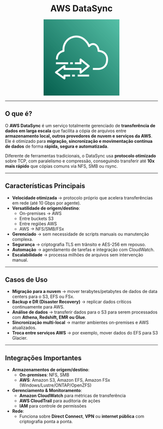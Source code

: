 <h1 align="center"> AWS DataSync </h1>

<div align="center">
    <img width="250px" src="../../../assets/aws-services/migration/data-sync.png" alt="AWS DataSync">
</div>

---

## O que é?

O **AWS DataSync** é um serviço totalmente gerenciado de **transferência de dados em larga escala** que facilita a cópia de arquivos entre **armazenamento local, outros provedores de nuvem e serviços da AWS**.  
Ele é otimizado para **migração, sincronização e movimentação contínua de dados** de forma **rápida, segura e automatizada**.

Diferente de ferramentas tradicionais, o DataSync usa **protocolo otimizado** sobre TCP, com paralelismo e compressão, conseguindo transferir até **10x mais rápido** que cópias comuns via NFS, SMB ou rsync.

---

## Características Principais

* **Velocidade otimizada** → protocolo próprio que acelera transferências em rede (até 10 Gbps por agente).
* **Versatilidade de origem/destino**:
  - On-premises → AWS
  - Entre buckets S3
  - Entre regiões AWS
  - AWS → NFS/SMB/FSx
* **Gerenciado** → sem necessidade de scripts manuais ou manutenção complexa.
* **Segurança** → criptografia TLS em trânsito e AES-256 em repouso.
* **Automação** → agendamento de tarefas e integração com CloudWatch.
* **Escalabilidade** → processa milhões de arquivos sem intervenção manual.

---

## Casos de Uso

* **Migração para a nuvem** → mover terabytes/petabytes de dados de data centers para o S3, EFS ou FSx.
* **Backup e DR (Disaster Recovery)** → replicar dados críticos continuamente para AWS.
* **Análise de dados** → transferir dados para o S3 para serem processados com **Athena, Redshift, EMR ou Glue**.
* **Sincronização multi-local** → manter ambientes on-premises e AWS atualizados.
* **Troca entre serviços AWS** → por exemplo, mover dados do EFS para S3 Glacier.

---

## Integrações Importantes

* **Armazenamentos de origem/destino**:
  - **On-premises**: NFS, SMB
  - **AWS**: Amazon S3, Amazon EFS, Amazon FSx (Windows/Lustre/ONTAP/OpenZFS)
* **Gerenciamento & Monitoramento**:
  - **Amazon CloudWatch** para métricas de transferência
  - **AWS CloudTrail** para auditoria de ações
  - **IAM** para controle de permissões
* **Rede**:
  - Funciona sobre **Direct Connect**, **VPN** ou **internet pública** com criptografia ponta a ponta.